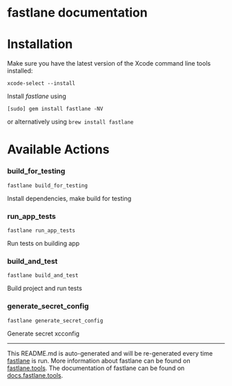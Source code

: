 fastlane documentation
================
# Installation

Make sure you have the latest version of the Xcode command line tools installed:

```
xcode-select --install
```

Install _fastlane_ using
```
[sudo] gem install fastlane -NV
```
or alternatively using `brew install fastlane`

# Available Actions
### build_for_testing
```
fastlane build_for_testing
```
Install dependencies, make build for testing
### run_app_tests
```
fastlane run_app_tests
```
Run tests on building app
### build_and_test
```
fastlane build_and_test
```
Build project and run tests
### generate_secret_config
```
fastlane generate_secret_config
```
Generate secret xcconfig

----

This README.md is auto-generated and will be re-generated every time [fastlane](https://fastlane.tools) is run.
More information about fastlane can be found on [fastlane.tools](https://fastlane.tools).
The documentation of fastlane can be found on [docs.fastlane.tools](https://docs.fastlane.tools).
